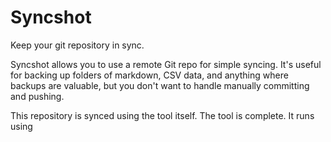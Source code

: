 # Syncshot

Keep your git repository in sync.

Syncshot allows you to use a remote Git repo for simple syncing. It's useful for backing up folders of markdown, CSV data, and anything where backups are valuable, but you don't want to handle manually committing and pushing.

This repository is synced using the tool itself. The tool is complete. It runs using 
